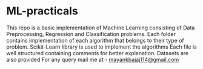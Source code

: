 # ML-practicals
This repo is a basic implementation of Machine Learning consisting of Data Preprocessing, Regression and Classification problems.
Each folder contains implementation of each algorithm that belongs to their type of problem.
Scikit-Learn library is used to implement the algorithms
Each file is well structured containing comments for better explanation.
Datasets are also provided 
For any query mail me at - mayankbajaj114@gmail.com

